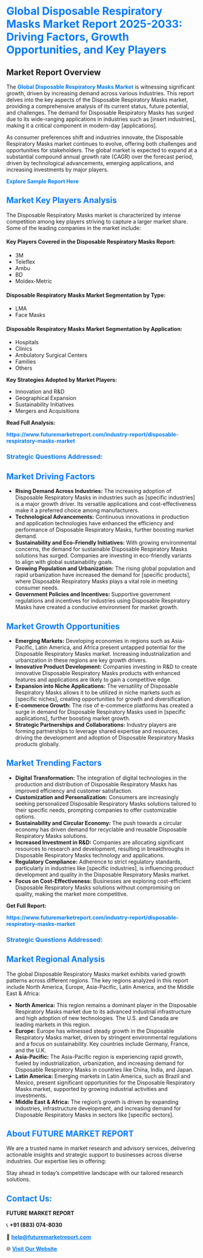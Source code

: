 <h1 style="color: #007BFF;">Global Disposable Respiratory Masks Market Report 2025-2033: Driving Factors, Growth Opportunities, and Key Players</h1>

<section id="overview">
<h2>Market Report Overview</h2>
<p>The <a href="https://www.futuremarketreport.com/industry-report/disposable-respiratory-masks-market" style="color: #007BFF; text-decoration: none;"><strong>Global Disposable Respiratory Masks Market</strong></a> is witnessing significant growth, driven by increasing demand across various industries. This report delves into the key aspects of the Disposable Respiratory Masks market, providing a comprehensive analysis of its current status, future potential, and challenges. The demand for Disposable Respiratory Masks has surged due to its wide-ranging applications in industries such as [insert industries], making it a critical component in modern-day [applications].</p>
<p>As consumer preferences shift and industries innovate, the Disposable Respiratory Masks market continues to evolve, offering both challenges and opportunities for stakeholders. The global market is expected to expand at a substantial compound annual growth rate (CAGR) over the forecast period, driven by technological advancements, emerging applications, and increasing investments by major players.</p>
</section>

<section id="overview">
<p><a href="https://www.futuremarketreport.com/request-sample/reportId=77476" style="color: #007BFF; text-decoration: none;"><strong>Explore Sample Report Here</strong></a></p>
</section>

<section id="key-players">
<h2 style="color: #007BFF;">Market Key Players Analysis</h2>
<p>The Disposable Respiratory Masks market is characterized by intense competition among key players striving to capture a larger market share. Some of the leading companies in the market include:</p>
<h4>Key Players Covered in the Disposable Respiratory Masks Report:</h4>
<ul><li>3M</li><li>Teleflex</li><li>Ambu</li><li>BD</li><li>Moldex-Metric</li></ul>
<h4>Disposable Respiratory Masks Market Segmentation by Type:</h4>
<ul><li>LMA</li><li>Face Masks</li></ul>

<h4>Disposable Respiratory Masks Market Segmentation by Application:</h4>
<ul><li>Hospitals</li><li>Clinics</li><li>Ambulatory Surgical Centers</li><li>Families</li><li>Others</li></ul>
<p><strong>Key Strategies Adopted by Market Players:</strong></p>
<ul>
<li>Innovation and R&D</li>
<li>Geographical Expansion</li>
<li>Sustainability Initiatives</li>
<li>Mergers and Acquisitions</li>
</ul>
</section>

<section>
<p><strong>Read Full Analysis: </strong></p><a href="https://www.futuremarketreport.com/industry-report/disposable-respiratory-masks-market" style="color: #007BFF; text-decoration: none;"><strong>https://www.futuremarketreport.com/industry-report/disposable-respiratory-masks-market</strong></a>
<h3 style="color: #007BFF;">Strategic Questions Addressed:</h3>
</section>

<section id="driving-factors">
<h2 style="color: #007BFF;">Market Driving Factors</h2>
<ul>
<li><strong>Rising Demand Across Industries:</strong> The increasing adoption of Disposable Respiratory Masks in industries such as [specific industries] is a major growth driver. Its versatile applications and cost-effectiveness make it a preferred choice among manufacturers.</li>
<li><strong>Technological Advancements:</strong> Continuous innovations in production and application technologies have enhanced the efficiency and performance of Disposable Respiratory Masks, further boosting market demand.</li>
<li><strong>Sustainability and Eco-Friendly Initiatives:</strong> With growing environmental concerns, the demand for sustainable Disposable Respiratory Masks solutions has surged. Companies are investing in eco-friendly variants to align with global sustainability goals.</li>
<li><strong>Growing Population and Urbanization:</strong> The rising global population and rapid urbanization have increased the demand for [specific products], where Disposable Respiratory Masks plays a vital role in meeting consumer needs.</li>
<li><strong>Government Policies and Incentives:</strong> Supportive government regulations and incentives for industries using Disposable Respiratory Masks have created a conducive environment for market growth.</li>
</ul>
</section>

<section id="growth-opportunities">
<h2 style="color: #007BFF;">Market Growth Opportunities</h2>
<ul>
<li><strong>Emerging Markets:</strong> Developing economies in regions such as Asia-Pacific, Latin America, and Africa present untapped potential for the Disposable Respiratory Masks market. Increasing industrialization and urbanization in these regions are key growth drivers.</li>
<li><strong>Innovative Product Development:</strong> Companies investing in R&D to create innovative Disposable Respiratory Masks products with enhanced features and applications are likely to gain a competitive edge.</li>
<li><strong>Expansion into Niche Applications:</strong> The versatility of Disposable Respiratory Masks allows it to be utilized in niche markets such as [specific niches], creating opportunities for growth and diversification.</li>
<li><strong>E-commerce Growth:</strong> The rise of e-commerce platforms has created a surge in demand for Disposable Respiratory Masks used in [specific applications], further boosting market growth.</li>
<li><strong>Strategic Partnerships and Collaborations:</strong> Industry players are forming partnerships to leverage shared expertise and resources, driving the development and adoption of Disposable Respiratory Masks products globally.</li>
</ul>
</section>

<section id="trending-factors">
<h2 style="color: #007BFF;">Market Trending Factors</h2>
<ul>
<li><strong>Digital Transformation:</strong> The integration of digital technologies in the production and distribution of Disposable Respiratory Masks has improved efficiency and customer satisfaction.</li>
<li><strong>Customization and Personalization:</strong> Consumers are increasingly seeking personalized Disposable Respiratory Masks solutions tailored to their specific needs, prompting companies to offer customizable options.</li>
<li><strong>Sustainability and Circular Economy:</strong> The push towards a circular economy has driven demand for recyclable and reusable Disposable Respiratory Masks solutions.</li>
<li><strong>Increased Investment in R&D:</strong> Companies are allocating significant resources to research and development, resulting in breakthroughs in Disposable Respiratory Masks technology and applications.</li>
<li><strong>Regulatory Compliance:</strong> Adherence to strict regulatory standards, particularly in industries like [specific industries], is influencing product development and quality in the Disposable Respiratory Masks market.</li>
<li><strong>Focus on Cost-Effectiveness:</strong> Businesses are exploring cost-efficient Disposable Respiratory Masks solutions without compromising on quality, making the market more competitive.</li>
</ul>
</section>

<section>
<p><strong>Get Full Report: </strong></p><a href="https://www.futuremarketreport.com/industry-report/disposable-respiratory-masks-market" style="color: #007BFF; text-decoration: none;"><strong>https://www.futuremarketreport.com/industry-report/disposable-respiratory-masks-market</strong></a>
<h3 style="color: #007BFF;">Strategic Questions Addressed:</h3>
</section>


<section id="regional-analysis">
<h2 style="color: #007BFF;">Market Regional Analysis</h2>
<p>The global Disposable Respiratory Masks market exhibits varied growth patterns across different regions. The key regions analyzed in this report include North America, Europe, Asia-Pacific, Latin America, and the Middle East & Africa:</p>
<ul>
<li><strong>North America:</strong> This region remains a dominant player in the Disposable Respiratory Masks market due to its advanced industrial infrastructure and high adoption of new technologies. The U.S. and Canada are leading markets in this region.</li>
<li><strong>Europe:</strong> Europe has witnessed steady growth in the Disposable Respiratory Masks market, driven by stringent environmental regulations and a focus on sustainability. Key countries include Germany, France, and the U.K.</li>
<li><strong>Asia-Pacific:</strong> The Asia-Pacific region is experiencing rapid growth, fueled by industrialization, urbanization, and increasing demand for Disposable Respiratory Masks in countries like China, India, and Japan.</li>
<li><strong>Latin America:</strong> Emerging markets in Latin America, such as Brazil and Mexico, present significant opportunities for the Disposable Respiratory Masks market, supported by growing industrial activities and investments.</li>
<li><strong>Middle East & Africa:</strong> The region’s growth is driven by expanding industries, infrastructure development, and increasing demand for Disposable Respiratory Masks in sectors like [specific sectors].</li>
</ul>
</section>

<footer>
<h2 style="color: #007BFF;">About FUTURE MARKET REPORT</h2>
<p>We are a trusted name in market research and advisory services, delivering actionable insights and strategic support to businesses across diverse industries. Our expertise lies in offering:</p>

<p>Stay ahead in today’s competitive landscape with our tailored research solutions.</p>

<h2 style="color: #007BFF;">Contact Us:</h2>
<p><strong>FUTURE MARKET REPORT</strong></p>
<p>📞 <strong>+91 (883) 074-8030</strong></p>
<p>📧 <strong><a href="mailto:help@futuremarketreport.com" style="color: #007BFF;">help@futuremarketreport.com</a></strong></p>
<p>🌐 <strong><a href="https://www.futuremarketreport.com/" style="color: #007BFF;">Visit Our Website</a></strong></p>
</footer>